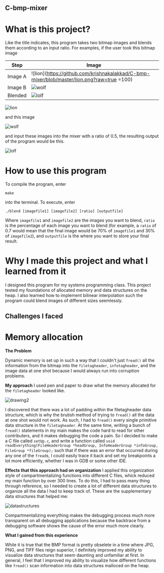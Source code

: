 ## C-bmp-mixer

# What is this project?

Like the title indicates, this program takes two bitmap images and blends them according to an input ratio. For examples, if the user took this bitmap image

| Step | Image |
|------|-------|
| Image A | ![lion](https://github.com/krishnakalakkad/C-bmp-mixer/blob/master/lion.png?raw=true =100) |
| Image B | ![wolf](https://github.com/krishnakalakkad/C-bmp-mixer/blob/master/wolf.png?raw=true) |
| Blended | ![lolf](https://github.com/krishnakalakkad/C-bmp-mixer/blob/master/lolf.png?raw=true) |



![lion](https://github.com/krishnakalakkad/C-bmp-mixer/blob/master/lion.png?raw=true)

and this image

![wolf](https://github.com/krishnakalakkad/C-bmp-mixer/blob/master/wolf.png?raw=true)

and input these images into the mixer with a ratio of 0.5, the resulting output of the program would be this.

![lolf](https://github.com/krishnakalakkad/C-bmp-mixer/blob/master/lolf.png?raw=true)


# How to use this program 

To compile the program, enter

`make`

into the terminal. To execute, enter

`./blend [imagefile1] [imagefile2] [ratio] [outputfile]`

Where `imagefile1` and `imagefile2` are the images you want to blend, `ratio` is the percentage of each image you want to blend (for example, a `ratio` of 0.7 would mean that the final image would be 70% of `imagefile1` and 30% of `imagefile2`),  and `outputfile` is the where you want to store your final result.


# Why I made this project and what I learned from it

I designed this program for my systems programming class. This project tested my foundations of allocated memory and data structures on the heap. I also learned how to implement bilinear interpolation such the program could blend images of different sizes seemlessly. 

## Challenges I faced

# Memory allocation

**The Problem**

Dynamic memory is set up in such a way that I couldn't just `fread()` all the information from the bitmap into the `filetagheader`, `infotagheader`, and the image data at one shot because I would always run into corruption problems.

**My approach**
I used pen and paper to draw what the memory allocated for the `filetagheader` looked like.

![drawing2](https://github.com/krishnakalakkad/C-bmp-mixer/blob/master/Drawing2.JPG)


I discovered that there was a lot of padding within the filetagheader data structure, which is why the brutish method of trying to `fread()` all the data at one shot would not work. As such, I had to `fread()` every single primitive data structure in the `filetagheader`. At the same time, writing a bunch of `fread()` statements in my main makes the code hard to read for other contributers, and it makes debugging the code a pain. So I decided to make a C file called `setUp.c`, and write a function called `void readEverything(FileHeaderGroup *headGroup, InfoHeaderGroup *infoGroup, FileGroup *fileGroup);` such that if there was an error that occurred during any one of the `fread`s, I could easily trace it back and set my breakpoints a lot more efficiently, whether I was in GDB or some other IDE. 

**Effects that this approach had on organization**
I applied this organization style of compartmentalizing functions into different C files, whick reduced my main function by over 300 lines. To do this, I had to pass many thing through reference, so I needed to create a lot of different data structures to organize all the data I had to keep track of. These are the supplementary data structures that helped me:



![datastructures](https://github.com/krishnakalakkad/C-bmp-mixer/blob/master/datastructures.png?raw=true)


Compartmentalizing everything makes the debugging process much more transparent on all debugging applications because the backtrace from a debugging software shows the cause of the error much more clearly.

**What I gained from this experience**

While it is true that the BMP format is pretty obselete in a time where JPG, PNG, and TIFF files reign superior, I definitely improved my ability to visualize data structures that seem daunting and unfamiliar at first. In general, I feel that I improved my ability to visualize how different functions like `fread()` scan information into data structures malloced on the heap. 





